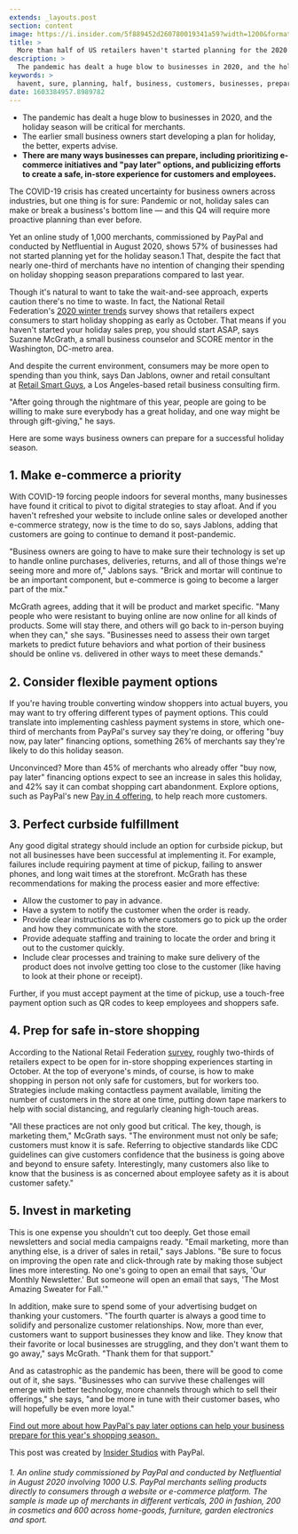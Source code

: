 ```yaml
--- 
extends: _layouts.post 
section: content 
image: https://i.insider.com/5f889452d260780019341a59?width=1200&format=jpeg 
title: > 
  More than half of US retailers haven't started planning for the 2020 holiday season yet. Here are 5 ways to prepare your business. 
description: > 
  The pandemic has dealt a huge blow to businesses in 2020, and the holiday season will be critical for merchants.In fact, the National Retail Federation's 2020 winter trends survey shows that retailers expect consumers to start holiday shopping as early as October.That means if you haven't started your holiday sales prep, you should start ASAP, says Suzanne McGrath, a small business counselor and SCORE mentor in the Washington, DC-metro area.Here are some ways business owners can prepare for a successful holiday season.Find out more about how PayPal's pay later options can help your business prepare for this year's shopping season. 
keywords: > 
  havent, sure, planning, half, business, customers, businesses, prepare, payment, merchants, going, ways, started, online, season, retailers, customer, holiday 
date: 1603384957.8989782 
--- 
```

<div><ul class="summary-list">
<li>The pandemic has dealt a huge blow to businesses in 2020, and the holiday season will be critical for merchants.</li>
<li>The earlier small business owners start developing a plan for holiday, the better, experts advise.&#160;</li>
<li><strong>There are many ways businesses can prepare, including prioritizing e-commerce initiatives and "pay later" options, and publicizing efforts to create a safe, in-store experience for customers and employees. </strong></li>
</ul><p>The COVID-19 crisis has created uncertainty for business owners across industries, but one thing is for sure: Pandemic or not, holiday sales can make or break a business's bottom line &#8212; and this Q4 will require more proactive planning than ever before.&#160;</p><p>Yet an online study of 1,000 merchants, commissioned by PayPal and conducted by Netfluential in August 2020, shows 57% of businesses had not started planning yet for the holiday season.1&#160;That, despite the fact that nearly one-third of&#160;merchants have no intention of changing their spending on holiday shopping season preparations compared to last year.</p><p>Though it's natural to want to take the wait-and-see approach, experts caution there's no time to waste. In fact, the National Retail Federation's&#160;<a href="https://nrf.com/insights/holiday-and-seasonal-trends/winter-holidays" target="_blank" rel="nofollow noopener sponsored">2020 winter trends</a>&#160;survey shows that retailers expect consumers to start holiday shopping as early as October. That means if you haven't started your holiday sales prep, you should start ASAP, says Suzanne McGrath, a small business counselor and SCORE mentor in the Washington, DC-metro area.&#160;</p><p>And despite the current environment, consumers may be more open to spending than you think, says Dan Jablons, owner and retail consultant at&#160;<a href="https://www.retailsmartguys.com/" target="_blank" rel="nofollow noopener sponsored">Retail Smart Guys</a>, a Los Angeles-based retail business consulting firm.&#160;</p><p>"After going through the nightmare of this year, people are going to be willing to make sure everybody has a great holiday, and one way might be through gift-giving," he says.&#160;</p><p>Here are some ways business owners can prepare for a successful holiday season.</p><h2><strong>1. Make e-commerce a priority</strong></h2><p>With COVID-19 forcing people indoors for several months, many businesses have found it critical to pivot to digital strategies to stay afloat. And if you haven't refreshed your website to include online sales or developed another e-commerce strategy, now is the time to do so, says Jablons, adding that customers are going to continue to demand it post-pandemic.&#160;</p><p>"Business owners are going to have to make sure their technology is set up to handle online purchases, deliveries, returns, and all of those things we're seeing more and more of," Jablons says. "Brick and mortar will continue to be an important component, but e-commerce is going to become a larger part of the mix."</p><p>McGrath agrees, adding that it will be product and market specific. "Many people who were resistant to buying online are now online for all kinds of products. Some will stay there, and others will go back to in-person buying when they can," she says. "Businesses need to assess their own target markets to predict future behaviors and what portion of their business should be online vs. delivered in other ways to meet these demands."</p><h2><strong>2. Consider flexible payment options</strong></h2><p>If you're having trouble converting window shoppers into actual buyers, you may want to try offering different types of payment options. This could translate into implementing cashless payment systems in store, which one-third of merchants from PayPal's survey say they're doing, or offering "buy now, pay later" financing options, something 26% of merchants say they're likely to do this holiday season.&#160;</p><p>Unconvinced? More than 45% of merchants who already offer "buy now, pay later" financing options expect to see an increase in sales this holiday, and 42% say it can combat shopping cart abandonment. Explore options, such as PayPal's new <a href="https://www.paypal.com/us/webapps/mpp/pay-in-4?utm_medium=businessinsider&amp;utm_source=content&amp;utm_campaign=merchantholidaysurvey" target="_blank" rel="nofollow noopener sponsored">Pay in 4 offerin</a>g, to help reach more customers.&#160;</p><h2><strong>3. Perfect curbside fulfillment&#160;</strong></h2><p>Any good digital strategy should include an option for curbside pickup, but not all businesses have been successful at implementing it. For example, failures include requiring payment at time of pickup, failing to answer phones, and long wait times at the storefront. McGrath has these recommendations for making the process easier and more effective:</p><ul><li>Allow the customer to pay in advance.</li><li>Have a system to notify the customer when the order is ready.</li><li>Provide clear instructions as to where customers go to pick up the order and how they communicate with the store.</li><li>Provide adequate staffing and training to locate the order and bring it out to the customer quickly.</li><li>Include clear processes and training to make sure delivery of the product does not involve getting too close to the customer (like having to look at their phone or receipt).</li></ul><p>Further, if you must accept payment at the time of pickup, use a touch-free payment option such as QR codes to keep employees and shoppers safe.&#160;</p><h2><strong>4. Prep for safe in-store shopping</strong></h2><p>According to the National Retail Federation&#160;<a href="https://nrf.com/insights/holiday-and-seasonal-trends/winter-holidays" target="_blank" rel="nofollow noopener sponsored">survey</a>, roughly two-thirds of retailers expect to be open for in-store shopping experiences starting in October. At the top of everyone's minds, of course, is how to make shopping in person not only safe for customers, but for workers too. Strategies include making contactless payment available, limiting the number of customers in the store at one time, putting down tape markers to help with social distancing, and regularly cleaning high-touch areas.&#160;</p><p>"All these practices are not only good but critical. The key, though, is marketing them," McGrath says. "The environment must not only be safe; customers must&#160;know&#160;it is safe. Referring to objective standards like CDC guidelines can give customers confidence that the business is going above and beyond to ensure safety. Interestingly, many customers also like to know that the business is as concerned about employee safety as it is about customer safety."</p><h2><strong>5. Invest in marketing</strong></h2><p>This is one expense you shouldn't cut too deeply. Get those email newsletters and social media campaigns ready. "Email marketing, more than anything else, is a driver of sales in retail," says Jablons. "Be sure to focus on improving the open rate and click-through rate by making those subject lines more interesting. No one's going to open an email that says, 'Our Monthly Newsletter.' But someone will open an email that says, 'The Most Amazing Sweater for Fall.'"</p><p>In addition, make sure to spend some of your advertising budget on thanking your customers. "The fourth quarter is always a good time to solidify and personalize customer relationships. Now, more than ever, customers want to support businesses they know and like. They know that their favorite or local businesses are struggling, and they don't want them to go away," says McGrath. "Thank them for that support."</p><p>And as catastrophic as the pandemic has been, there will be good to come out of it, she says. "Businesses who can survive these challenges will emerge with better technology, more channels through which to sell their offerings," she says, "and be more in tune with their customer bases, who will hopefully be even more loyal."</p><p><a href="https://www.paypal.com/us/webapps/mpp/pay-in-4?utm_medium=businessinsider&amp;utm_source=content&amp;utm_campaign=merchantholidaysurvey" target="_blank" rel="nofollow noopener sponsored">Find out more about how PayPal's pay later options can help your business prepare for this year's shopping season.&#160;</a></p><p>This post was created by <a href="https://www.businessinsider.com/sponsor-posts" target="_blank" rel="nofollow noopener sponsored">Insider Studios</a> with PayPal.</p><h6>1. An online study commissioned by PayPal and conducted by Netfluential in August 2020 involving 1000 U.S. PayPal merchants selling products directly to consumers through a website or e-commerce platform. The sample is made up of merchants in different verticals, 200 in fashion, 200 in cosmetics and 600 across home-goods, furniture, garden electronics and sport.</h6>
                  </div>
